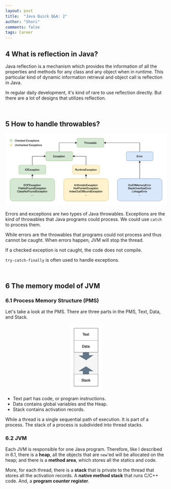 ```yaml
---
layout: post
title:  "Java Quick Q&A: 2"
author: "Shori"
comments: false
tags: Career
---
```


## 4 What is reflection in Java?

Java reflection is a mechanism which provides the information of all the properties and methods for any class and any object when in runtime. This particular kind of dynamic information retrieval and object call is reflection in Java.

In regular daily development, it's kind of rare to use reflection directly. But there are a lot of designs that utilizes reflection.

<br>

## 5 How to handle throwables?

<center>
<img src="../assets/java1/exceptions.png" style="width:600px;">
</center>

Errors and exceptions are two types of Java throwables. Exceptions are the kind of throwables that Java programs could process. We could use `catch` to process them.

While errors are the throwables that programs could not process and thus cannot be caught. When errors happen, JVM will stop the thread.

If a checked exception is not caught, the code does not compile.

`try-catch-finally` is often used to handle exceptions.

<br>

## 6 The memory model of JVM

### 6.1 Process Memory Structure (PMS)

Let's take a look at the PMS. There are three parts in the PMS, Text, Data, and Stack.

<center>
<img src="../assets/java1/memory.png" style="width:100px;">
</center>

* Text part has code, or program instructions.
* Data contains global variables and the Heap.
* Stack contains activation records.

While a thread is a single sequential path of execution. It is part of a process. The stack of a process is subdivided into thread stacks.

### 6.2 JVM

Each JVM is responsible for one Java program. Therefore, like I described in 6.1, there is a **heap**, all the objects that are `new`'ed will be allocated on the heap; and there is a **method area**, which stores all the statics and code.

More, for each thread, there is a **stack** that is private to the thread that stores all the activation records. A **native method stack** that runs C/C++ code. And, a **program counter register**.